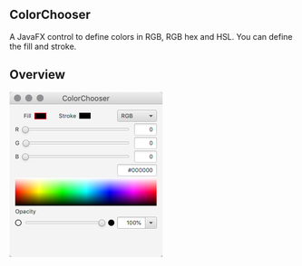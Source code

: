 ## ColorChooser
A JavaFX control to define colors in RGB, RGB hex and HSL.
You can define the fill and stroke.

## Overview
![Overview](https://raw.githubusercontent.com/HanSolo/colorchooser/master/ColorChooser.png)
